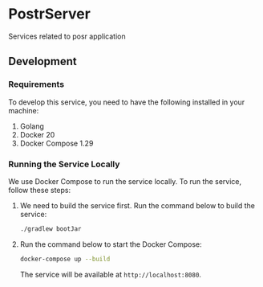 # PostrServer
Services related to posr application

## Development

### Requirements

To develop this service, you need to have the following installed in your machine:

1. Golang
2. Docker 20
3. Docker Compose 1.29

### Running the Service Locally

We use Docker Compose to run the service locally. To run the service, follow these steps:

1. We need to build the service first. Run the command below to build the service:

    ```bash
    ./gradlew bootJar
    ```

2. Run the command below to start the Docker Compose:

    ```bash
    docker-compose up --build
    ```

   The service will be available at `http://localhost:8080`.
